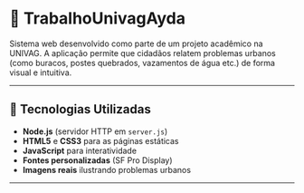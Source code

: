 # 🐾 TrabalhoUnivagAyda

Sistema web desenvolvido como parte de um projeto acadêmico na UNIVAG. A aplicação permite que cidadãos relatem problemas urbanos (como buracos, postes quebrados, vazamentos de água etc.) de forma visual e intuitiva.

---

## 🚀 Tecnologias Utilizadas

- **Node.js** (servidor HTTP em `server.js`)  
- **HTML5** e **CSS3** para as páginas estáticas  
- **JavaScript** para interatividade  
- **Fontes personalizadas** (SF Pro Display)  
- **Imagens reais** ilustrando problemas urbanos  

---
